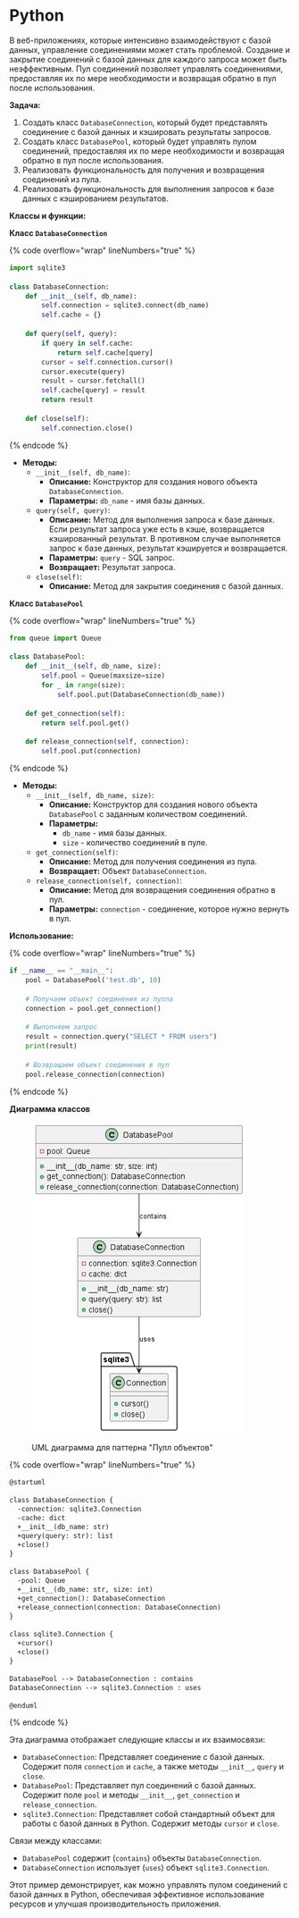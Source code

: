 # Python

В веб-приложениях, которые интенсивно взаимодействуют с базой данных, управление соединениями может стать проблемой. Создание и закрытие соединений с базой данных для каждого запроса может быть неэффективным. Пул соединений позволяет управлять соединениями, предоставляя их по мере необходимости и возвращая обратно в пул после использования.

**Задача:**

1. Создать класс `DatabaseConnection`, который будет представлять соединение с базой данных и кэшировать результаты запросов.
2. Создать класс `DatabasePool`, который будет управлять пулом соединений, предоставляя их по мере необходимости и возвращая обратно в пул после использования.
3. Реализовать функциональность для получения и возвращения соединений из пула.
4. Реализовать функциональность для выполнения запросов к базе данных с кэшированием результатов.

**Классы и функции:**

**Класс `DatabaseConnection`**

{% code overflow="wrap" lineNumbers="true" %}
```python
import sqlite3

class DatabaseConnection:
    def __init__(self, db_name):
        self.connection = sqlite3.connect(db_name)
        self.cache = {}

    def query(self, query):
        if query in self.cache:
            return self.cache[query]
        cursor = self.connection.cursor()
        cursor.execute(query)
        result = cursor.fetchall()
        self.cache[query] = result
        return result

    def close(self):
        self.connection.close()
```
{% endcode %}

* **Методы:**
  * `__init__(self, db_name)`:
    * **Описание:** Конструктор для создания нового объекта `DatabaseConnection`.
    * **Параметры:** `db_name` - имя базы данных.
  * `query(self, query)`:
    * **Описание:** Метод для выполнения запроса к базе данных. Если результат запроса уже есть в кэше, возвращается кэшированный результат. В противном случае выполняется запрос к базе данных, результат кэшируется и возвращается.
    * **Параметры:** `query` - SQL запрос.
    * **Возвращает:** Результат запроса.
  * `close(self)`:
    * **Описание:** Метод для закрытия соединения с базой данных.

**Класс `DatabasePool`**

{% code overflow="wrap" lineNumbers="true" %}
```python
from queue import Queue

class DatabasePool:
    def __init__(self, db_name, size):
        self.pool = Queue(maxsize=size)
        for _ in range(size):
            self.pool.put(DatabaseConnection(db_name))

    def get_connection(self):
        return self.pool.get()

    def release_connection(self, connection):
        self.pool.put(connection)
```
{% endcode %}

* **Методы:**
  * `__init__(self, db_name, size)`:
    * **Описание:** Конструктор для создания нового объекта `DatabasePool` с заданным количеством соединений.
    * **Параметры:**
      * `db_name` - имя базы данных.
      * `size` - количество соединений в пуле.
  * `get_connection(self)`:
    * **Описание:** Метод для получения соединения из пула.
    * **Возвращает:** Объект `DatabaseConnection`.
  * `release_connection(self, connection)`:
    * **Описание:** Метод для возвращения соединения обратно в пул.
    * **Параметры:** `connection` - соединение, которое нужно вернуть в пул.

**Использование:**

{% code overflow="wrap" lineNumbers="true" %}
```python
if __name__ == "__main__":
    pool = DatabasePool('test.db', 10)

    # Получаем объект соединения из пулла
    connection = pool.get_connection()

    # Выполняем запрос
    result = connection.query("SELECT * FROM users")
    print(result)

    # Возвращаем объект соединения в пул
    pool.release_connection(connection)
```
{% endcode %}

**Диаграмма классов**

<figure><img src="../../../../../.gitbook/assets/image (1) (1) (1) (1) (1) (1) (1) (1) (1) (1) (1) (1) (1).png" alt=""><figcaption><p>UML диаграмма для паттерна "Пулл объектов"</p></figcaption></figure>

{% code overflow="wrap" lineNumbers="true" %}
```plant-uml
@startuml

class DatabaseConnection {
  -connection: sqlite3.Connection
  -cache: dict
  +__init__(db_name: str)
  +query(query: str): list
  +close()
}

class DatabasePool {
  -pool: Queue
  +__init__(db_name: str, size: int)
  +get_connection(): DatabaseConnection
  +release_connection(connection: DatabaseConnection)
}

class sqlite3.Connection {
  +cursor()
  +close()
}

DatabasePool --> DatabaseConnection : contains
DatabaseConnection --> sqlite3.Connection : uses

@enduml
```
{% endcode %}

Эта диаграмма отображает следующие классы и их взаимосвязи:

* `DatabaseConnection`: Представляет соединение с базой данных. Содержит поля `connection` и `cache`, а также методы `__init__`, `query` и `close`.
* `DatabasePool`: Представляет пул соединений с базой данных. Содержит поле `pool` и методы `__init__`, `get_connection` и `release_connection`.
* `sqlite3.Connection`: Представляет собой стандартный объект для работы с базой данных в Python. Содержит методы `cursor` и `close`.

Связи между классами:

* `DatabasePool` содержит (`contains`) объекты `DatabaseConnection`.
* `DatabaseConnection` использует (`uses`) объект `sqlite3.Connection`.

Этот пример демонстрирует, как можно управлять пулом соединений с базой данных в Python, обеспечивая эффективное использование ресурсов и улучшая производительность приложения.
